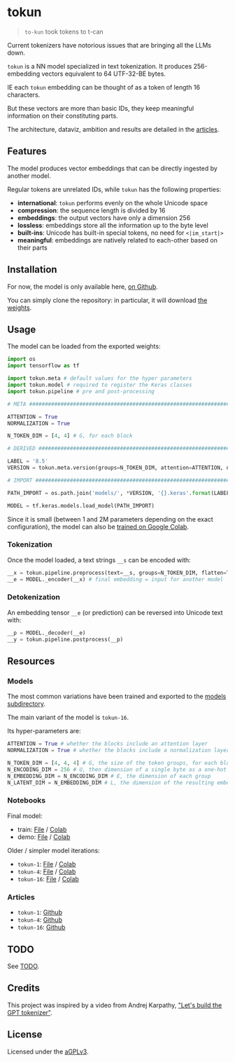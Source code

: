 # tokun

> `to-kun` took tokens to t-can

Current tokenizers have notorious issues that are bringing all the LLMs down.

`tokun` is a NN model specialized in text tokenization.
It produces 256-embedding vectors equivalent to 64 UTF-32-BE bytes.

IE each `tokun` embedding can be thought of as a token of length 16 characters.

But these vectors are more than basic IDs, they keep meaningful information on their constituting parts.

The architecture, dataviz, ambition and results are detailed in the [articles](../articles).

## Features

The model produces vector embeddings that can be directly ingested by another model.

Regular tokens are unrelated IDs, while `tokun` has the following properties:

- **international**: `tokun` performs evenly on the whole Unicode space
- **compression**: the sequence length is divided by 16
- **embeddings**: the output vectors have only a dimension 256
- **lossless**: embeddings store all the information up to the byte level
- **built-ins**: Unicode has built-in special tokens, no need for `<|im_start|>`
- **meaningful**: embeddings are natively related to each-other based on their parts

## Installation

For now, the model is only available here, [on Github](../tokun/).

You can simply clone the repository: in particular, it will download [the weights](../models/).

## Usage

The model can be loaded from the exported weights:

```python
import os
import tensorflow as tf

import tokun.meta # default values for the hyper parameters
import tokun.model # required to register the Keras classes
import tokun.pipeline # pre and post-processing

# META ########################################################################

ATTENTION = True
NORMALIZATION = True

N_TOKEN_DIM = [4, 4] # G, for each block

# DERIVED #####################################################################

LABEL = '8.5'
VERSION = tokun.meta.version(groups=N_TOKEN_DIM, attention=ATTENTION, normalization=NORMALIZATION)

# IMPORT ######################################################################

PATH_IMPORT = os.path.join('models/', *VERSION, '{}.keras'.format(LABEL))

MODEL = tf.keras.models.load_model(PATH_IMPORT)
```

Since it is small (between 1 and 2M parameters depending on the exact configuration), the model can also be [trained on Google Colab][notebook-file-tokun-train].

### Tokenization

Once the model loaded, a text strings `__s` can be encoded with:

```python
__x = tokun.pipeline.preprocess(text=__s, groups=N_TOKEN_DIM, flatten=True)
__e = MODEL._encoder(__x) # final embedding = input for another model
```

### Detokenization

An embedding tensor `__e` (or prediction) can be reversed into Unicode text with:

```python
__p = MODEL._decoder(__e)
__y = tokun.pipeline.postprocess(__p)
```

## Resources

### Models

The most common variations have been trained and exported to the [models subdirectory](../models/).

The main variant of the model is `tokun-16`.

Its hyper-parameters are:

```python
ATTENTION = True # whether the blocks include an attention layer
NORMALIZATION = True # whether the blocks include a normalization layer

N_TOKEN_DIM = [4, 4, 4] # G, the size of the token groups, for each block
N_ENCODING_DIM = 256 # U, then dimension of a single byte as a one-hot vector
N_EMBEDDING_DIM = N_ENCODING_DIM # E, the dimension of each group
N_LATENT_DIM = N_EMBEDDING_DIM # L, the dimension of the resulting embedding
```

### Notebooks

Final model:

- train: [File][notebook-file-tokun-train] / [Colab][notebook-colab-tokun-train]
- demo: [File][notebook-file-tokun-demo] / [Colab][notebook-colab-tokun-demo]

Older / simpler model iterations:

- `tokun-1`: [File][notebook-file-tokun-1] / [Colab][notebook-colab-tokun-1]
- `tokun-4`: [File][notebook-file-tokun-4] / [Colab][notebook-colab-tokun-4]
- `tokun-16`: [File][notebook-file-tokun-16] / [Colab][notebook-colab-tokun-16]

### Articles

- `tokun-1`: [Github][article-file-tokun-1]
- `tokun-4`: [Github][article-file-tokun-4]
- `tokun-16`: [Github][article-file-tokun-16]

## TODO

See [TODO](TODO.md).

## Credits

This project was inspired by a video from Andrej Karpathy, ["Let's build the GPT tokenizer"][youtube-karpathy-tokenizer].

## License

Licensed under the [aGPLv3](LICENSE.md).

[article-file-tokun-1]: ../articles/tokun.1.md
[article-file-tokun-4]: ../articles/tokun.4.md
[article-file-tokun-16]: ../articles/tokun.16.md
[article-medium-tokun-1]: ../articles/tokun.1.md
[article-medium-tokun-4]: ../articles/tokun.4.md
[article-medium-tokun-16]: ../articles/tokun.16.md
[article-notion-tokun-1]: https://apehex.notion.site/Tokun-1-e03c438a39fe49fcb2ce303eb63b2e73
[article-notion-tokun-4]: https://apehex.notion.site/Tokun-4-c8b4a3bd1270485a908287869553e9f2
[article-notion-tokun-16]: https://apehex.notion.site/Tokun-16-ecf35d5207ab401d85d3aa21d0b09538

[notebook-colab-tokun-1]: https://colab.research.google.com/github/apehex/tokun/blob/main/notebooks/tokun.1.ipynb
[notebook-colab-tokun-4]: https://colab.research.google.com/github/apehex/tokun/blob/main/notebooks/tokun.4.ipynb
[notebook-colab-tokun-16]: https://colab.research.google.com/github/apehex/tokun/blob/main/notebooks/tokun.16.ipynb
[notebook-colab-tokun-demo]: https://colab.research.google.com/github/apehex/tokun/blob/main/notebooks/tokun.demo.ipynb
[notebook-colab-tokun-train]: https://colab.research.google.com/github/apehex/tokun/blob/main/notebooks/tokun.train.ipynb
[notebook-file-tokun-1]: ../notebooks/tokun.1.ipynb
[notebook-file-tokun-4]: ../notebooks/tokun.4.ipynb
[notebook-file-tokun-16]: ../notebooks/tokun.16.ipynb
[notebook-file-tokun-demo]: ../notebooks/tokun.demo.ipynb
[notebook-file-tokun-train]: ../notebooks/tokun.train.ipynb
[notebook-hf-tokun-demo]: ../notebooks/tokun.demo.ipynb
[notebook-hf-tokun-train]: ../notebooks/tokun.train.ipynb
[notebook-kaggle-tokun-demo]: ../notebooks/tokun.demo.ipynb
[notebook-kaggle-tokun-train]: ../notebooks/tokun.train.ipynb

[youtube-karpathy-tokenizer]: https://www.youtube.com/watch?v=zduSFxRajkE
